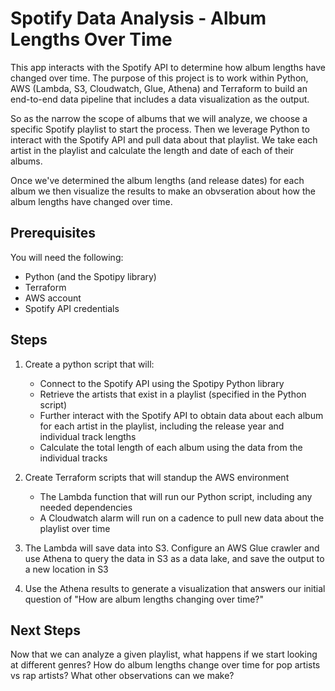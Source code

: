 # Spotify Data Analysis - Album Lengths Over Time
This app interacts with the Spotify API to determine how album lengths have changed over time. The purpose of this project is to work within Python, AWS (Lambda, S3, Cloudwatch, Glue, Athena) and Terraform to build an end-to-end data pipeline that includes a data visualization as the output.

So as the narrow the scope of albums that we will analyze, we choose a specific Spotify playlist to start the process. Then we leverage Python to interact with the Spotify API and pull data about that playlist. We take each artist in the playlist and calculate the length and date of each of their albums.

Once we've determined the album lengths (and release dates) for each album we then visualize the results to make an obvseration about how the album lengths have changed over time.

## Prerequisites
You will need the following:
* Python (and the Spotipy library)
* Terraform
* AWS account
* Spotify API credentials

## Steps
1. Create a python script that will:
   * Connect to the Spotify API using the Spotipy Python library
   * Retrieve the artists that exist in a playlist (specified in the Python script)
   * Further interact with the Spotify API to obtain data about each album for each artist in the playlist, including the release year and individual track lengths
   * Calculate the total length of each album using the data from the individual tracks

2. Create Terraform scripts that will standup the AWS environment
   * The Lambda function that will run our Python script, including any needed dependencies
   * A Cloudwatch alarm will run on a cadence to pull new data about the playlist over time

3. The Lambda will save data into S3. Configure an AWS Glue crawler and use Athena to query the data in S3 as a data lake, and save the output to a new location in S3

4. Use the Athena results to generate a visualization that answers our initial question of "How are album lengths changing over time?"

## Next Steps
Now that we can analyze a given playlist, what happens if we start looking at different genres? How do album lengths change over time for pop artists vs rap artists? What other observations can we make?
